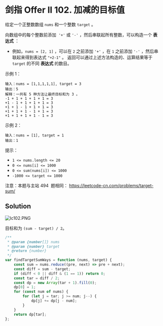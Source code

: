 # 剑指 Offer II 102. 加减的目标值

给定一个正整数数组 `nums` 和一个整数 `target` 。

向数组中的每个整数前添加  `'+'` 或 `'-'` ，然后串联起所有整数，可以构造一个 **表达式** ：

-   例如，`nums = [2, 1]` ，可以在 `2` 之前添加 `'+'` ，在 `1` 之前添加 `'-'` ，然后串联起来得到表达式 `"+2-1"` 。
    返回可以通过上述方法构造的、运算结果等于 `target` 的不同 **表达式** 的数目。

示例 1：

```
输入：nums = [1,1,1,1,1], target = 3
输出：5
解释：一共有 5 种方法让最终目标和为 3 。
-1 + 1 + 1 + 1 + 1 = 3
+1 - 1 + 1 + 1 + 1 = 3
+1 + 1 - 1 + 1 + 1 = 3
+1 + 1 + 1 - 1 + 1 = 3
+1 + 1 + 1 + 1 - 1 = 3
```

示例 2：

```
输入：nums = [1], target = 1
输出：1
```

提示：

-   `1 <= nums.length <= 20`
-   `0 <= nums[i] <= 1000`
-   `0 <= sum(nums[i]) <= 1000`
-   `-1000 <= target <= 1000`

注意：本题与主站 494  题相同： https://leetcode-cn.com/problems/target-sum/

## Solution

![lc102.PNG](https://s2.loli.net/2022/02/10/GuWRgmpZtM9LHqT.png)

目标和为 `(sum - target) / 2`。

```javascript
/**
 * @param {number[]} nums
 * @param {number} target
 * @return {number}
 */
var findTargetSumWays = function (nums, target) {
    const sum = nums.reduce((pre, next) => pre + next);
    const diff = sum - target;
    if (diff < 0 || diff & (1 == 1)) return 0;
    const tar = diff / 2;
    const dp = new Array(tar + 1).fill(0);
    dp[0] = 1;
    for (const num of nums) {
        for (let j = tar; j >= num; j--) {
            dp[j] += dp[j - num];
        }
    }
    return dp[tar];
};
```
